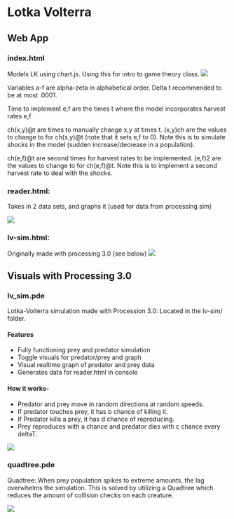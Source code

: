 # Lotka Volterra
## Web App
### index.html
Models LK using chart.js. Using this for intro to game theory class.
![](https://i.imgur.com/eRuyUSx.png)

Variables a-f are alpha-zeta in alphabetical order.
Delta t recommended to be at most .0001.

Time to implement e,f are the times t where the model incorporates harvest rates e,f.

ch(x,y)@t are times to manually change x,y at times t.
(x,y)ch are the values to change to for ch(x,y)@t (note that it sets e,f to 0).
Note this is to simulate shocks in the model (sudden increase/decrease in a population).

ch(e,f)@t are second times for harvest rates to be implemented.
(e,f)2 are the values to change to for ch(e,f)@t.
Note this is to implement a second harvest rate to deal with the shocks.

### reader.html:
Takes in 2 data sets, and graphs it (used for data from processing sim)

![](https://i.imgur.com/h3lkb9C.png)

### lv-sim.html:
Originally made with processing 3.0 (see below)
![](https://i.imgur.com/1POveXP.png)

## Visuals with Processing 3.0
### lv_sim.pde
Lotka-Volterra simulation made with Procession 3.0:
Located in the lv-sim/ folder.
#### Features
* Fully functioning prey and predator simulation
* Toggle visuals for predator/prey and graph
* Visual realtime graph of predator and prey data
* Generates data for reader.html in console

#### How it works-
* Predator and prey move in random directions at random speeds.
* If predator touches prey, it has b chance of killing it.
* If Predator kills a prey, it has d chance of reproducing.
* Prey reproduces with a chance and predator dies with c chance every deltaT.

![](https://i.imgur.com/oUM9atq.png)

### quadtree.pde
Quadtree:
When prey population spikes to extreme amounts, the lag overwhelms the simulation. This is
solved by utilizing a Quadtree which reduces the amount of collision checks on each creature.

![](https://i.imgur.com/O09sw3X.png)
